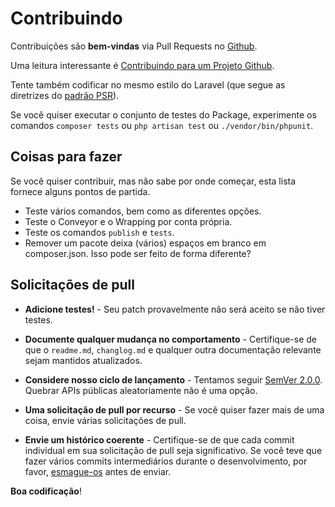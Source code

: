 # Contribuindo

Contribuições são **bem-vindas** via Pull Requests no [Github](https://github.com/celsonery/db-sync).

Uma leitura interessante é [Contribuindo para um Projeto Github](http://jasonlewis.me/article/contributing-to-a-github-project).

Tente também codificar no mesmo estilo do Laravel (que segue as diretrizes do [padrão PSR](http://www.php-fig.org/)).

Se você quiser executar o conjunto de testes do Package, experimente os comandos `composer tests` ou `php artisan test` ou `./vendor/bin/phpunit`.

## Coisas para fazer
Se você quiser contribuir, mas não sabe por onde começar, esta lista fornece alguns pontos de partida.
- Teste vários comandos, bem como as diferentes opções.
- Teste o Conveyor e o Wrapping por conta própria.
- Teste os comandos `publish` e `tests`.
- Remover um pacote deixa (vários) espaços em branco em composer.json. Isso pode ser feito de forma diferente?

## Solicitações de pull

- **Adicione testes!** - Seu patch provavelmente não será aceito se não tiver testes.

- **Documente qualquer mudança no comportamento** - Certifique-se de que o `readme.md`, `changlog.md` e qualquer outra documentação relevante sejam mantidos atualizados.

- **Considere nosso ciclo de lançamento** - Tentamos seguir [SemVer 2.0.0](http://semver.org/). Quebrar APIs públicas aleatoriamente não é uma opção.

- **Uma solicitação de pull por recurso** - Se você quiser fazer mais de uma coisa, envie várias solicitações de pull.

- **Envie um histórico coerente** - Certifique-se de que cada commit individual em sua solicitação de pull seja significativo. Se você teve que fazer vários commits intermediários durante o desenvolvimento, por favor, [esmague-os](http://www.git-scm.com/book/en/v2/Git-Tools-Rewriting-History#Changing-Multiple-Commit-Messages) antes de enviar.

**Boa codificação**!
